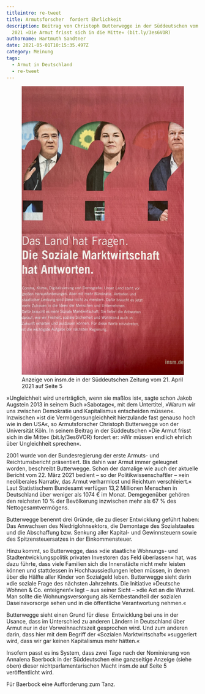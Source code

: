 ```yaml
---
titleintro: re-tweet
title: Armutsforscher  fordert Ehrlichkeit
description: Beitrag von Christoph Butterwegge in der Süddeutschen vom 23. April
  2021 »Die Armut frisst sich in die Mitte« (bit.ly/3es6VOR)
authorname: Hartmuth Sandtner
date: 2021-05-01T10:15:35.497Z
category: Meinung
tags:
  - Armut in Deutschland
  - re-tweet
---
```

<figure>
  <img src="/static/media/2021-04-SozMarkt.jpg">
  <figcaption>
Anzeige von insm.de in der Süddeutschen Zeitung vom 21. April 2021 auf Seite 5   
   
  </figcaption>
</figure>



»Ungleichheit wird unerträglich, wenn sie maßlos ist«, sagte schon Jakob Augstein 2013 in seinem Buch »Sabotage«, mit dem Untertitel, »Warum wir uns zwischen Demokratie und Kapitalismus entscheiden müssen«. Inzwischen »ist die Vermögensungleichheit hierzulande fast genauso hoch wie in den USA«, so Armutsforscher Christoph Butterwegge von der Universität Köln. In seinem Beitrag in der Süddeutschen »Die Armut frisst sich in die Mitte« (bit.ly/3es6VOR) fordert er: »Wir müssen endlich ehrlich über Ungleichheit sprechen«. 

2001 wurde von der Bundesregierung der erste Armuts- und Reichtumsbericht präsentiert. Bis dahin war Armut immer geleugnet worden, beschreibt Butterwegge. Schon der damalige wie auch der aktuelle Bericht vom 22. März 2021 bedient – so der Politikwissenschaftler – »ein neoliberales Narrativ, das Armut verharmlost und Reichtum verschleiert.« Laut Statistischem Bundesamt verfügen 13,2 Millionen Menschen in Deutschland über weniger als 1074 € im Monat. Demgegenüber gehören den reichsten 10 % der Bevölkerung inzwischen mehr als 67 % des Nettogesamtvermögens.

Butterwegge benennt drei Gründe, die zu dieser Entwicklung geführt haben: Das Anwachsen des Niedriglohnsektors, die Demontage des Sozialstaates und die Abschaffung bzw. Senkung aller Kapital- und Gewinnsteuern sowie des Spitzensteuersatzes in der Einkommensteuer.

Hinzu kommt, so Butterwegge, dass »die staatliche Wohnungs- und Stadtentwicklungspolitik privaten Investoren das Feld überlassen« hat, was dazu führte, dass viele Familien sich die Innenstädte nicht mehr leisten können und stattdessen in Hochhaussiedlungen leben müssen, in denen über die Hälfte aller Kinder von Sozialgeld leben. Butterwegge sieht darin »die soziale Frage des nächsten Jahrzehnts. Die Initiative »Deutsche Wohnen & Co. enteignen!« legt – aus seiner Sicht – »die Axt an die Wurzel. Man sollte die Wohnungsversorgung als Kernbestandteil der sozialen Daseinsvorsorge sehen und in die öffentliche Verantwortung nehmen.«

Butterwegge sieht einen Grund für diese  Entwicklung bei uns in der Usance, dass im Unterschied zu anderen Ländern in Deutschland über Armut nur in der Vorweihnachtszeit gesprochen wird. Und zum anderen darin, dass hier mit dem Begriff der «Sozialen Marktwirtschaft« »suggeriert wird, dass wir gar keinen Kapitalismus mehr hätten.« 

Insofern passt es ins System, dass zwei Tage nach der Nominierung von Annalena Baerbock in der Süddeutschen eine ganzseitige Anzeige (siehe oben) dieser nichtparlamentarischen Macht insm.de auf Seite 5 veröffentlicht wird. 

Für Baerbock eine Aufforderung zum Tanz.